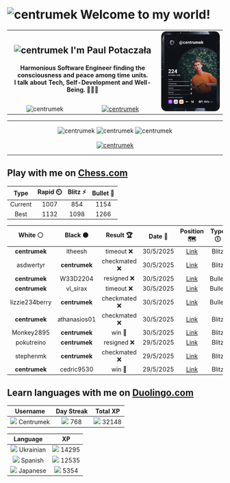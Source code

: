 <h1>
  <img
    src="https://emojis.slackmojis.com/emojis/images/1531849430/4246/blob-sunglasses.gif"
    width="30"
    alt="centrumek"
  />
  Welcome to my world!
</h1>

<table>
  <tbody>
    <tr>
      <td align="center" width="70%" colspan="2">
        <h2>
          <img
            src="https://raw.githubusercontent.com/MartinHeinz/MartinHeinz/master/wave.gif"
            width="30px"
            alt="centrumek"
          />
          I'm Paul Potaczała
        </h2>
        <h4>
          Harmonious Software Engineer finding the consciousness and peace among time units.
          <br/>
          I talk about Tech, Self-Development and Well-Being. 🌿🧘🚀
        </h4>
      </td>
      <td width="30%" rowspan="2">
        <a href="https://app.daily.dev/centrumek">
          <img
            src="./devcard.svg"
            alt="centrumek"
          />
        </a>
      </td>
    </tr>
    <tr align="center">
      <td>
        <img
          src="https://komarev.com/ghpvc/?username=centrumek&label=visitors&color=0e75b6&style=flat"
          alt="centrumek"
        >
      </td>
      <td>
        <a href="https://stackoverflow.com/users/14496012/centrumek">
          <img
            src="https://stackoverflow.com/users/flair/14496012.png?theme=dark"
            alt="centrumek"
          >
        </a>
      </td>
    </tr>
  </tbody>
</table>

---
<div align="center">
  <img 
    src="https://github-readme-stats.vercel.app/api?username=centrumek&show_icons=true&count_private=true&theme=dark&hide_border=true&hide=issues,contribs&bg_color=00000000"
    alt="centrumek"
  />
  <img
    src="https://github-readme-stats.vercel.app/api/top-langs/?username=centrumek&layout=compact&hide_border=true&theme=dark&bg_color=00000000&langs_count=6&exclude_repo=air-statistic-app"
    alt="centrumek"
  />
  <img 
    src="https://github-readme-streak-stats.herokuapp.com?user=centrumek&theme=dark&hide_border=true&background=FFFFFF00"
    alt="centrumek"
  />
  <br/>
  <br/>
  <a href="https://www.buymeacoffee.com/centrumek">
    <img
      src="https://cdn.buymeacoffee.com/buttons/v2/default-orange.png"
      height="50"
      width="210"
      alt="centrumek"
    />
  </a>
</div>

---

## Play with me on [Chess.com](https://www.chess.com/member/centrumek)

<div align="center">
<!--START_SECTION:chessStats-->
<!-- Automatically generated with https://github.com/Balastrong/chess-stats-action -->

| Type | Rapid ⏲️ | Blitz ⚡ | Bullet 🔫 |
|:---:|:---:|:---:|:---:|
| Current | 1007 | 854 | 1154 |
| Best | 1132 | 1098 | 1266 |

| White ⚪ | Black ⚫ | Result 🏆 | Date 📅 | Position 🗺️ | Type 🕕 |
|:---:|:---:|:---:|:---:|:---:|:---:|
| **centrumek** | itheesh | timeout ❌ | 30/5/2025 | <a href="http://www.ee.unb.ca/cgi-bin/tervo/fen.pl?select=4r1r1/7p/6p1/3p2B1/3P1R2/2P1k3/7K/8 w - - 0 47">Link</a> | Blitz |
| asdwertyr | **centrumek** | checkmated ❌ | 30/5/2025 | <a href="http://www.ee.unb.ca/cgi-bin/tervo/fen.pl?select=r5nr/pq4pp/3Q4/2k1P3/P1p5/2B5/1PP2PPP/R3K2R b KQ - 2 22">Link</a> | Blitz |
| **centrumek** | W33D2204 | resigned ❌ | 30/5/2025 | <a href="http://www.ee.unb.ca/cgi-bin/tervo/fen.pl?select=8/6kp/6p1/1pnp4/6P1/7r/K7/8 w - - 0 44">Link</a> | Bullet |
| **centrumek** | vl_sirax | timeout ❌ | 30/5/2025 | <a href="http://www.ee.unb.ca/cgi-bin/tervo/fen.pl?select=3q3k/p5pp/2n1B1p1/4P3/4p2P/1Pp5/P1K5/8 w - - 0 32">Link</a> | Bullet |
| lizzie234berry | **centrumek** | checkmated ❌ | 30/5/2025 | <a href="http://www.ee.unb.ca/cgi-bin/tervo/fen.pl?select=3Qk2r/ppr2q2/2b1p2p/2P3p1/5p2/P4N1P/5PPB/R2R2K1 b k - 1 32">Link</a> | Bullet |
| **centrumek** | athanasios01 | checkmated ❌ | 30/5/2025 | <a href="http://www.ee.unb.ca/cgi-bin/tervo/fen.pl?select=4k3/1bp5/p1p1p3/3p4/3P4/2N1b2q/PPP5/5R1K w - - 6 31">Link</a> | Blitz |
| Monkey2895 | **centrumek** | win 🥇 | 30/5/2025 | <a href="http://www.ee.unb.ca/cgi-bin/tervo/fen.pl?select=k6r/pR6/2P3R1/8/2b5/2P3P1/P1P3P1/5rK1 w - - 3 31">Link</a> | Blitz |
| pokutreino | **centrumek** | resigned ❌ | 29/5/2025 | <a href="http://www.ee.unb.ca/cgi-bin/tervo/fen.pl?select=2B2b1r/pp6/nkp2R1p/3P4/8/8/PP3PPP/RN4K1 b - - 0 20">Link</a> | Blitz |
| stephenmk | **centrumek** | checkmated ❌ | 29/5/2025 | <a href="http://www.ee.unb.ca/cgi-bin/tervo/fen.pl?select=3kr3/2RR4/Npr5/1b1pP1pp/3P4/2P5/PP4PP/6K1 b - - 7 26">Link</a> | Blitz |
| **centrumek** | cedric9530 | win 🥇 | 29/5/2025 | <a href="http://www.ee.unb.ca/cgi-bin/tervo/fen.pl?select=3r2kR/p1p2pp1/2p3b1/8/3B4/2P5/P3p1KR/4r3 b - - 1 32">Link</a> | Blitz |

<!--END_SECTION:chessStats-->
</div>

## Learn languages with me on [Duolingo.com](https://www.duolingo.com/profile/Centrumek)

<div align="center">
<!--START_SECTION:duolingoStats-->
<!-- Automatically generated with https://github.com/centrumek/duolingo-readme-stats-->

| Username | Day Streak | Total XP |
|:---:|:---:|:---:|
| <img src="https://raw.githubusercontent.com/centrumek/duolingo-readme-stats/main/assets/duolingo.png" height="12"> Centrumek | <img src="https://raw.githubusercontent.com/centrumek/duolingo-readme-stats/main/assets/streakinactive.svg" height="12"> 768 | <img src="https://raw.githubusercontent.com/centrumek/duolingo-readme-stats/main/assets/xp.svg" height="12"> 32148 | <img src="https://raw.githubusercontent.com/centrumek/duolingo-readme-stats/main/assets/xp.svg" height="12"> 0 |

| Language | XP |
|:---:|:---:|
| <img src="https://raw.githubusercontent.com/centrumek/duolingo-readme-stats/main/assets/langs/ukrainian.svg" height="12"> Ukrainian | <img src="https://raw.githubusercontent.com/centrumek/duolingo-readme-stats/main/assets/xp.svg" height="12"> 14295 |
| <img src="https://raw.githubusercontent.com/centrumek/duolingo-readme-stats/main/assets/langs/spanish.svg" height="12"> Spanish | <img src="https://raw.githubusercontent.com/centrumek/duolingo-readme-stats/main/assets/xp.svg" height="12"> 12535 |
| <img src="https://raw.githubusercontent.com/centrumek/duolingo-readme-stats/main/assets/langs/japanese.svg" height="12"> Japanese | <img src="https://raw.githubusercontent.com/centrumek/duolingo-readme-stats/main/assets/xp.svg" height="12"> 5354 |

<!--END_SECTION:duolingoStats-->
</div>
<!--
**centrumek/centrumek** is a ✨ _special_ ✨ repository because its `README.md` (this file) appears on your GitHub profile.

Here are some ideas to get you started:

- 🔭 I’m currently working on ...
- 🌱 I’m currently learning ...
- 👯 I’m looking to collaborate on ...
- 🤔 I’m looking for help with ...
- 💬 Ask me about ...
- 📫 How to reach me: ...
- 😄 Pronouns: ...
- ⚡ Fun fact: ...
-->

